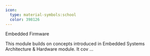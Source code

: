 ```yaml
---
icon:
  type: material-symbols:school
  color: 398126
---
```


Embedded Firmware

This module builds on concepts introduced in Embedded Systems Architecture & Hardware module. It cov ... 

